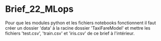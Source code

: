 # Brief_22_MLops

Pour que les modules python et les fichiers notebooks fonctionnent il faut créer un dossier 'data' à la racine dossier 'TaxiFareModel' et mettre les fichiers 'test.csv', 'train.csv' et 'iris.csv' de ce brief à l'intérieur.